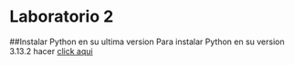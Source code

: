 # Laboratorio 2
##Instalar Python en su ultima version
Para instalar Python en su version 3.13.2 hacer [click aqui](https://www.python.org/ftp/python/3.13.2/python-3.13.2-amd64.exe)
